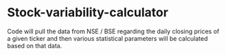# Stock-variability-calculator
Code will pull the data from NSE / BSE regarding the daily closing prices of a given ticker and then various statistical parameters will be calculated based on that data.
